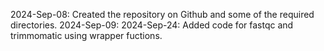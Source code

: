 2024-Sep-08: Created the repository on Github and some of the required directories. 
2024-Sep-09:
2024-Sep-24: Added code for fastqc and trimmomatic using wrapper fuctions.

